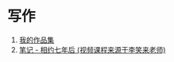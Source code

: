 # 写作

1. [我的作品集](https://github.com/ericlee1778/writing/tree/main/chinese/%E6%88%91%E7%9A%84%E4%BD%9C%E5%93%81%E9%9B%86)
2. [笔记 - 相约七年后 (视频课程来源于李笑来老师)](https://github.com/ericlee1778/writing/tree/main/chinese/%E7%AC%94%E8%AE%B0%20-%20%E7%9B%B8%E7%BA%A6%E4%B8%83%E5%B9%B4%E5%90%8E%20(%E8%A7%86%E9%A2%91%E8%AF%BE%E7%A8%8B%E6%9D%A5%E6%BA%90%E4%BA%8E%E6%9D%8E%E7%AC%91%E6%9D%A5%E8%80%81%E5%B8%88))
   
